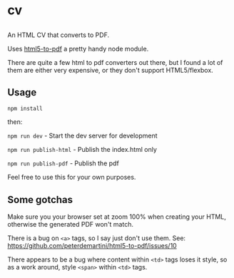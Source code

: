 # cv

##

An HTML CV that converts to PDF. 

Uses [html5-to-pdf](https://github.com/peterdemartini/html5-to-pdf) a pretty handy node module. 

There are quite a few html to pdf converters out there, but I found a lot of them are either very expensive, or they don't support HTML5/flexbox.

## Usage

`npm install` 

then:

`npm run dev` - Start the dev server for development

`npm run publish-html` - Publish the index.html only

`npm run publish-pdf` - Publish the pdf 

Feel free to use this for your own purposes. 

## Some gotchas

Make sure you your browser set at zoom 100% when creating your HTML, otherwise the generated PDF won't match. 

There is a bug on `<a>` tags, so I say just don't use them. See: https://github.com/peterdemartini/html5-to-pdf/issues/10

There appears to be a bug where content within `<td>` tags loses it style, so as a work around, style `<span>` within `<td>` tags. 

